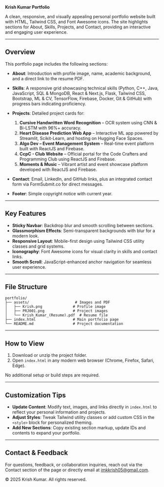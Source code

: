 **Krish Kumar Portfolio**

A clean, responsive, and visually appealing personal portfolio website built with HTML, Tailwind CSS, and Font Awesome icons. The site highlights sections for About, Skills, Projects, and Contact, providing an interactive and engaging user experience.

---

## Overview

This portfolio page includes the following sections:

* **About**: Introduction with profile image, name, academic background, and a direct link to the resume PDF.

* **Skills**: A responsive grid showcasing technical skills (Python, C++, Java, JavaScript, SQL & MongoDB, React & Next.js, Flask, Tailwind CSS, Bootstrap, ML & CV, TensorFlow, Firebase, Docker, Git & GitHub) with progress bars indicating proficiency.

* **Projects**: Detailed project cards for:

  1. **Cursive Handwritten Word Recognition** – OCR system using CNN & Bi-LSTM with 96%+ accuracy.
  2. **Heart Disease Prediction Web App** – Interactive ML app powered by Streamlit, Scikit-Learn, and hosting on Hugging Face Spaces.
  3. **Algo Dev – Event Management System** – Real-time event platform built with ReactJS and Firebase.
  4. **CcpC - Club Website** – Official portal for the Code Crafters and Programming Club using ReactJS and Firebase.
  5. **Moments & Music** – Vibrant artist and event showcase platform developed with ReactJS and Firebase.

* **Contact**: Email, LinkedIn, and GitHub links, plus an integrated contact form via FormSubmit.co for direct messages.

* **Footer**: Simple copyright notice with current year.

---

## Key Features

* **Sticky Navbar**: Backdrop blur and smooth scrolling between sections.
* **Glassmorphism Effects**: Semi-transparent backgrounds with blur for a modern look.
* **Responsive Layout**: Mobile-first design using Tailwind CSS utility classes and grid systems.
* **Iconography**: Font Awesome icons for visual clarity in skills and contact links.
* **Smooth Scroll**: JavaScript-enhanced anchor navigation for seamless user experience.

---

## File Structure

```
portfolio/
├── assets/                     # Images and PDF
│   ├── Krish.png              # Profile image
│   ├── PRJ001.png             # Project images
│   └── Krish_Kumar_(Resume).pdf  # Resume file
├── index.html                 # Main portfolio page
└── README.md                  # Project documentation
```

---

## How to View

1. Download or unzip the project folder.
2. Open `index.html` in any modern web browser (Chrome, Firefox, Safari, Edge).

No additional setup or build steps are required.

---

## Customization Tips

* **Update Content**: Modify text, images, and links directly in `index.html` to reflect your personal information and projects.
* **Adjust Styles**: Tweak Tailwind utility classes or add custom CSS in the `<style>` block for personalized theming.
* **Add New Sections**: Copy existing section markup, update IDs and contents to expand your portfolio.

---

## Contact & Feedback

For questions, feedback, or collaboration inquiries, reach out via the Contact section of the page or directly email at [imkkrish05@gmail.com](mailto:imkkrish05@gmail.com).

© 2025 Krish Kumar. All rights reserved.
